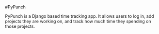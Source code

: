 #PyPunch 

PyPunch is a Django based time tracking app. It allows users to log in, add projects they are working on, and track how much time they spending on those projects.